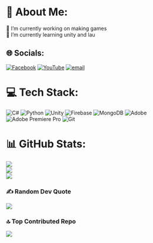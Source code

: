 # 💫 About Me:
🔭 I’m currently working on making games<br>🌱 I’m currently learning unity and lau


## 🌐 Socials:
[![Facebook](https://img.shields.io/badge/Facebook-%231877F2.svg?logo=Facebook&logoColor=white)](https://facebook.com/https://www.facebook.com/vphat14) [![YouTube](https://img.shields.io/badge/YouTube-%23FF0000.svg?logo=YouTube&logoColor=white)](https://youtube.com/@https://www.youtube.com/@MarkingFlatt) [![email](https://img.shields.io/badge/Email-D14836?logo=gmail&logoColor=white)](mailto:tvp14042005@gmail.com) 

# 💻 Tech Stack:
![C#](https://img.shields.io/badge/c%23-%23239120.svg?style=for-the-badge&logo=csharp&logoColor=white) ![Python](https://img.shields.io/badge/python-3670A0?style=for-the-badge&logo=python&logoColor=ffdd54) ![Unity](https://img.shields.io/badge/unity-%23000000.svg?style=for-the-badge&logo=unity&logoColor=white) ![Firebase](https://img.shields.io/badge/firebase-a08021?style=for-the-badge&logo=firebase&logoColor=ffcd34) ![MongoDB](https://img.shields.io/badge/MongoDB-%234ea94b.svg?style=for-the-badge&logo=mongodb&logoColor=white) ![Adobe](https://img.shields.io/badge/adobe-%23FF0000.svg?style=for-the-badge&logo=adobe&logoColor=white) ![Adobe Premiere Pro](https://img.shields.io/badge/Adobe%20Premiere%20Pro-9999FF.svg?style=for-the-badge&logo=Adobe%20Premiere%20Pro&logoColor=white) ![Git](https://img.shields.io/badge/git-%23F05033.svg?style=for-the-badge&logo=git&logoColor=white)
# 📊 GitHub Stats:
![](https://github-readme-stats.vercel.app/api?username=vinhphat2005&theme=dark&hide_border=true&include_all_commits=false&count_private=false)<br/>
![](https://nirzak-streak-stats.vercel.app/?user=vinhphat2005&theme=dark&hide_border=true)<br/>
![](https://github-readme-stats.vercel.app/api/top-langs/?username=vinhphat2005&theme=dark&hide_border=true&include_all_commits=false&count_private=false&layout=compact)

### ✍️ Random Dev Quote
![](https://quotes-github-readme.vercel.app/api?type=horizontal&theme=dark)

### 🔝 Top Contributed Repo
![](https://github-contributor-stats.vercel.app/api?username=vinhphat2005&limit=5&theme=dark&combine_all_yearly_contributions=true)

<!-- Proudly created with GPRM ( https://gprm.itsvg.in ) -->
